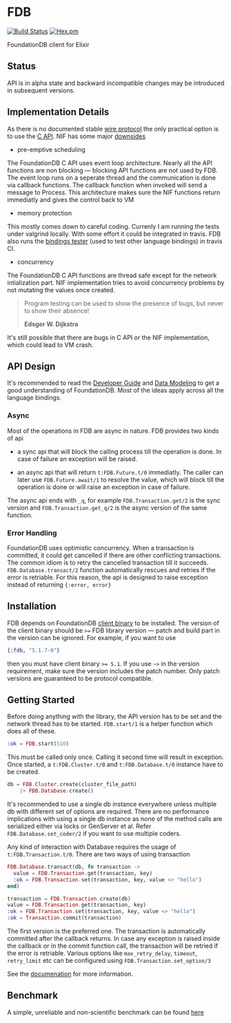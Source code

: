 # FDB

[![Build Status](https://secure.travis-ci.org/ananthakumaran/fdb.svg?branch=master)](http://travis-ci.org/ananthakumaran/fdb)
[![Hex.pm](https://img.shields.io/hexpm/v/fdb.svg)](https://hex.pm/packages/fdb)

FoundationDB client for Elixir

## Status

API is in alpha state and backward incompatible changes may be
introduced in subsequent versions.

## Implementation Details

As there is no documented stable [wire
protocol](https://forums.foundationdb.org/t/how-difficult-would-it-be-to-implement-the-wire-protocol-in-other-languages/69)
the only practical option is to use the [C
API](https://apple.github.io/foundationdb/api-c.html). NIF has some
major [downsides](http://erlang.org/doc/man/erl_nif.html#WARNING)

* pre-emptive scheduling

The FoundationDB C API uses event loop architecture. Nearly all the
API functions are non blocking — blocking API functions are not used
by FDB. The event loop runs on a seperate thread and the communication
is done via callback functions. The callback function when invoked
will send a message to Process. This architecture makes sure the NIF
functions return immediatly and gives the control back to VM

* memory protection

This mostly comes down to careful coding. Currenly I am running the
tests under valgrind locally. With some effort it could be integrated
in travis. FDB also runs the [bindings
tester](https://forums.foundationdb.org/t/creating-new-bindings/207)
(used to test other language bindings) in travis CI.

* concurrency

The FoundationDB C API functions are thread safe except for the
network intialization part. NIF implementation tries to avoid
concurrency problems by not mutating the values once created.

> Program testing can be used to show the presence of bugs, but never
> to show their absence!
>
> **Edsger W. Dijkstra**

It's still possible that there are bugs in C API or the NIF
implementation, which could lead to VM crash.

## API Design

It's recommended to read the [Developer
Guide](https://apple.github.io/foundationdb/developer-guide.html) and
[Data
Modeling](https://apple.github.io/foundationdb/data-modeling.html) to
get a good understanding of FoundationDB. Most of the ideas apply
across all the language bindings.

### Async

Most of the operations in FDB are async in nature. FDB provides two
kinds of api

* a sync api that will block the calling process till the operation is
  done. In case of failure an exception will be raised.

* an async api that will return `t:FDB.Future.t/0` immediatly. The caller can
  later use `FDB.Future.await/1` to resolve the value, which will
  block till the operation is done or will raise an exception in case
  of failure.

The async api ends with `_q`, for example `FDB.Transaction.get/2` is
the sync version and `FDB.Transaction.get_q/2` is the async version of the same function.

### Error Handling

FoundationDB uses optimistic concurrency. When a transaction is
committed, it could get cancelled if there are other conflicting
transactions. The common idiom is to retry the cancelled transaction
till it succeeds. `FDB.Database.transact/2` function automatically
rescues and retries if the error is retriable. For this reason, the
api is designed to raise exception instead of returning `{:error,
error}`

## Installation

FDB depends on FoundationDB [client
binary](https://apple.github.io/foundationdb/api-general.html#installing-foundationdb-client-binaries)
to be installed. The version of the client binary should be `>=` FDB
library version — patch and build part in the version can be
ignored. For example, if you want to use

```elixir
{:fdb, "5.1.7-0"}
```

then you must have client binary `>= 5.1`. If you use `~>` in the
version requirement, make sure the version includes the patch
number. Only patch versions are guaranteed to be protocol compatible.

## Getting Started

Before doing anything with the library, the API version has to be set
and the network thread has to be started. `FDB.start/1` is a helper function
which does all of these.

```elixir
:ok = FDB.start(510)
```

This must be called only once. Calling it second time will result in
exception. Once started, a `t:FDB.Cluster.t/0` and
`t:FDB.Database.t/0` instance have to be created.

```elixir
db = FDB.Cluster.create(cluster_file_path)
    |> FDB.Database.create()
```

It's recommended to use a single db instance everywhere unless
multiple db with different set of options are required. There are no
performance implications with using a single db instance as none of
the method calls are serialized either via locks or GenServer et
al. Refer `FDB.Database.set_coder/2` if you want to use multiple coders.

Any kind of interaction with Database requires the usage of
`t:FDB.Transaction.t/0`. There are two ways of using transaction

```elixir
FDB.Database.transact(db, fn transaction ->
  value = FDB.Transaction.get(transaction, key)
  :ok = FDB.Transaction.set(transaction, key, value <> "hello")
end)
```

```elixir
transaction = FDB.Transaction.create(db)
value = FDB.Transaction.get(transaction, key)
:ok = FDB.Transaction.set(transaction, key, value <> "hello")
:ok = Transaction.commit(transaction)
```

The first version is the preferred one. The transaction is
automatically committed after the callback returns. In case any
exception is raised inside the callback or in the commit function
call, the transaction will be retried if the error is retriable. Various
options like `max_retry_delay`, `timeout`, `retry_limit` etc can be
configured using `FDB.Transaction.set_option/3`

See the [documenation](https://hexdocs.pm/fdb) for more
information.

## Benchmark

A simple, unreliable and non-scientific benchmark can be found [here](BENCHMARK.md)
